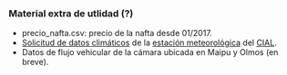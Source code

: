
### Material extra de utlidad (?)

 - precio\_nafta.csv: precio de la nafta desde 01/2017.
 - [Solicitud de datos climáticos](https://forms.gle/DEn6pXXdZveitiWk6) de la [estación meteorológica](http://clima.cial.faudi.unc.edu.ar/) del [CIAL](http://cial.faudi.unc.edu.ar/).
 - Datos de flujo vehicular de la cámara ubicada en Maipu y Olmos (en breve).
